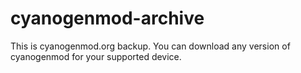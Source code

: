 # cyanogenmod-archive
This is cyanogenmod.org backup. You can download any version of cyanogenmod for your supported device.
